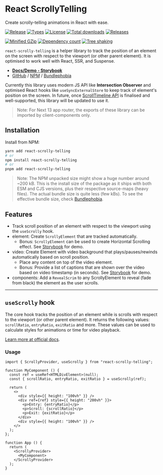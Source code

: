 # React ScrollyTelling

Create scrolly-telling animations in React with ease.

[![Release](https://badgen.net/npm/v/react-scrolly-telling)](https://www.npmjs.com/package/react-scrolly-telling)
[![Types](https://badgen.net/npm/types/react-scrolly-telling)](https://www.npmjs.com/package/react-scrolly-telling)
[![License](https://badgen.net/github/license/guptasiddhant/react-scrolly-telling)](https://github.com/GuptaSiddhant/react-scrolly-telling/blob/main/LICENSE)
[![Total downloads](https://badgen.net/npm/dt/react-scrolly-telling)](https://www.npmjs.com/package/react-scrolly-telling)
[![Releases](https://badgen.net/github/releases/guptasiddhant/react-scrolly-telling)](https://github.com/GuptaSiddhant/react-scrolly-telling/releases)

[![Minified GZip](https://badgen.net/bundlephobia/minzip/react-scrolly-telling)](https://bundlephobia.com/package/react-scrolly-telling)
[![Dependency count](https://badgen.net/bundlephobia/dependency-count/react-scrolly-telling)](https://bundlephobia.com/package/react-scrolly-telling)
[![Tree shaking](https://badgen.net/bundlephobia/tree-shaking/react-scrolly-telling)](https://bundlephobia.com/package/react-scrolly-telling)

`react-scrolly-telling` is a helper library to track the position of an element on the screen with respect to the viewport (or other parent element). It is optimised to work well with React, SSR, and Suspense.

- **[Docs/Demo - Storybook](https:///react-scrolly-telling.vercel.app/)**
- [GitHub](https://www.github.com/GuptaSiddhant/react-scrolly-telling)
  / [NPM](https://www.npmjs.com/package/react-scrolly-telling)
  / [Bundlephobia](https://bundlephobia.com/package/react-scrolly-telling)

Currently this library uses modern JS API like **Intersection Observer** and optimised React hooks like `useSyncExternalStore` to keep track of element's position on the screen.
In future, once [ScrollTimeline API](https://developer.mozilla.org/en-US/docs/Web/CSS/scroll-timeline) is finalised and well-supported, this library will be updated to use it.

> Note: For Next 13 app router, the exports of these library can be imported by client-components only.

## Installation

Install from NPM:

```sh
yarn add react-scrolly-telling
# or
npm install react-scrolly-telling
# or
pnpm add react-scrolly-telling
```

> Note: The NPM unpacked size might show a huge number around ~200 kB. This is the install size of the package as it ships with both ESM and CJS versions, plus their respective source-maps (heavy files).
> The actual bundle size is quite less (few kBs). To see the effective bundle size, check [Bundlephobia](https://bundlephobia.com/package/react-scrolly-telling).

## Features

- Track scroll position of an element with respect to the viewport using the `useScrolly` hook.
- element: Create `ScrollyElement` that are tracked automatically.
  - Bonus: `ScrollyElement` can be used to create Horizontal Scrolling effect. See [Storybook](https://react-scrolly-telling.vercel.app/?path=/story/components-scrollyelement--horizontal) for demo.
- video: Create Element with video background that plays/pauses/rewinds automatically based on scroll position.
  - Place any content on top of the video element.
  - Bonus: Provide a list of captions that are shown over the video based on video timestamp (in seconds). See [Storybook](https://react-scrolly-telling.vercel.app/?path=/story/components-scrollyvideo--captions) for demo.
- components: Add a `RevealScrim` to any ScrollyElement to reveal (fade from black) the element as the user scrolls.

---

## `useScrolly` hook

The core hook tracks the position of an element while is scrolls with respect to the viewport (or other parent element). It returns the following values: `scrollRatio`, `entryRatio`, `exitRatio` and more. These values can be used to calculate styles for animations or time for video playback.

[Learn more at official docs](https://react-scrolly-telling.vercel.app/?path=/docs/helpers-usescrolly-docs--docs).

### Usage

```tsx
import { ScrollyProvider, useScrolly } from "react-scrolly-telling";

function MyComponent () {
  const ref = useRef<HTMLDivElement>(null);
  const { scrollRatio, entryRatio, exitRatio } = useScrolly(ref);

  return (
    <>
      <div style={{ height: "100vh" }} />
      <div ref={ref} style={{ height: "200vh" }}>
        <p>Entry: {entryRatio}</p>
        <p>Scroll: {scrollRatio}</p>
        <p>Exit: {exitRatio}</p>
      </div>
      <div style={{ height: "100vh" }} />
    </>
  );
};

function App () {
  return (
    <ScrollyProvider>
      <MyComponent>
    </ScrollyProvider>
  );
}
```
